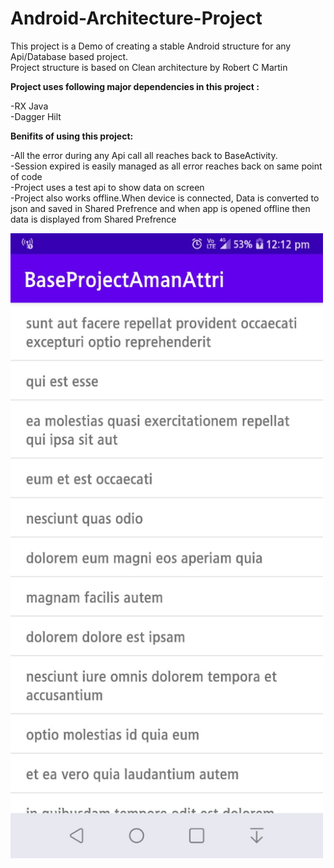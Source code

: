 # Android-Architecture-Project

This project is a Demo of creating a stable Android structure for any Api/Database based project. <br>
Project structure is based on Clean architecture by Robert C Martin<br>

<b>Project uses following major dependencies in this project : </b><br>

-RX Java <br>
-Dagger Hilt <br>

<b>Benifits of using this project: </b><br>

-All the error during any Api call all reaches back to BaseActivity. <br>
-Session expired is easily managed as all error reaches back on same point of code  <br>
-Project uses a test api to show data on screen <br>
-Project also works offline.When device is connected, Data is converted to json and saved in Shared Prefrence and when app is opened offline then data is displayed from Shared Prefrence


<img src="https://github.com/amanattri09/Android-Architecture-Project/blob/master/media/media_1.jpeg" width="500" style="max-width:300%;">
 
